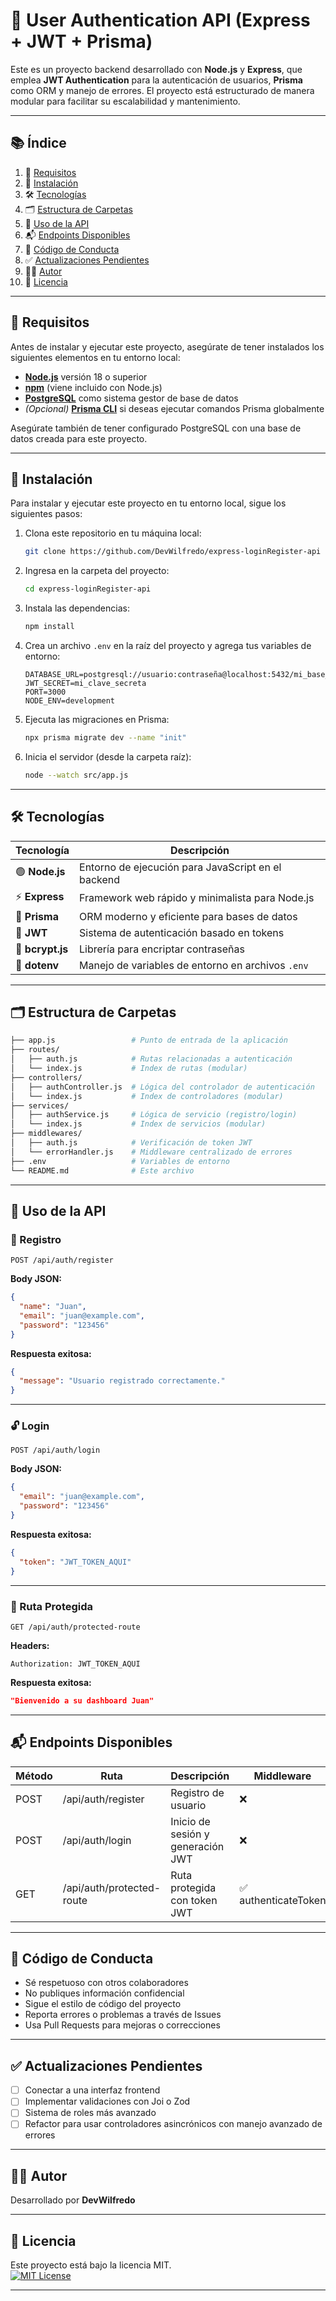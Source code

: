 # 🔐 User Authentication API (Express + JWT + Prisma)

Este es un proyecto backend desarrollado con **Node.js** y **Express**, que emplea **JWT Authentication** para la autenticación de usuarios, **Prisma** como ORM y manejo de errores. El proyecto está estructurado de manera modular para facilitar su escalabilidad y mantenimiento.

---

## 📚 Índice

1. 🧰 [Requisitos](#requisitos)  
2. 🚀 [Instalación](#instalación)  
3. 🛠️ [Tecnologías](#tecnologías)  
4. 🗂️ [Estructura de Carpetas](#estructura-de-carpetas)  
5. 📡 [Uso de la API](#uso-de-la-api)  
6. 📬 [Endpoints Disponibles](#endpoints-disponibles)  
7. 📖 [Código de Conducta](#código-de-conducta)  
8. ✅ [Actualizaciones Pendientes](#actualizaciones-pendientes)  
9. 👨‍💻 [Autor](#autor)  
10. 🪪 [Licencia](#licencia)  

---

## 🧰 Requisitos

Antes de instalar y ejecutar este proyecto, asegúrate de tener instalados los siguientes elementos en tu entorno local:

- **[Node.js](https://nodejs.org/)** versión 18 o superior  
- **[npm](https://www.npmjs.com/)** (viene incluido con Node.js)  
- **[PostgreSQL](https://www.postgresql.org/)** como sistema gestor de base de datos  
- *(Opcional)* **[Prisma CLI](https://www.prisma.io/docs/reference/api-reference/command-reference)** si deseas ejecutar comandos Prisma globalmente  

Asegúrate también de tener configurado PostgreSQL con una base de datos creada para este proyecto.

---

## 🚀 Instalación

Para instalar y ejecutar este proyecto en tu entorno local, sigue los siguientes pasos:

1. Clona este repositorio en tu máquina local:
   ```bash
   git clone https://github.com/DevWilfredo/express-loginRegister-api
   ```

2. Ingresa en la carpeta del proyecto:
   ```bash
   cd express-loginRegister-api
   ```

3. Instala las dependencias:
   ```bash
   npm install
   ```

4. Crea un archivo `.env` en la raíz del proyecto y agrega tus variables de entorno:
   ```env
   DATABASE_URL=postgresql://usuario:contraseña@localhost:5432/mi_base_de_datos
   JWT_SECRET=mi_clave_secreta
   PORT=3000
   NODE_ENV=development
   ```

5. Ejecuta las migraciones en Prisma:
   ```bash
   npx prisma migrate dev --name "init"
   ```

6. Inicia el servidor (desde la carpeta raíz):
   ```bash
   node --watch src/app.js
   ```

---

## 🛠️ Tecnologías

| Tecnología     | Descripción                                               |
|----------------|-----------------------------------------------------------|
| 🟢 **Node.js**  | Entorno de ejecución para JavaScript en el backend       |
| ⚡ **Express**  | Framework web rápido y minimalista para Node.js          |
| 🧬 **Prisma**   | ORM moderno y eficiente para bases de datos              |
| 🔐 **JWT**      | Sistema de autenticación basado en tokens                |
| 🔑 **bcrypt.js**| Librería para encriptar contraseñas                      |
| 🌱 **dotenv**   | Manejo de variables de entorno en archivos `.env`        |

---

## 🗂️ Estructura de Carpetas

```bash
├── app.js                 # Punto de entrada de la aplicación
├── routes/
│   ├── auth.js            # Rutas relacionadas a autenticación
│   └── index.js           # Index de rutas (modular)
├── controllers/
│   ├── authController.js  # Lógica del controlador de autenticación
│   └── index.js           # Index de controladores (modular)
├── services/
│   ├── authService.js     # Lógica de servicio (registro/login)
│   └── index.js           # Index de servicios (modular)
├── middlewares/
│   ├── auth.js            # Verificación de token JWT
│   └── errorHandler.js    # Middleware centralizado de errores
├── .env                   # Variables de entorno
└── README.md              # Este archivo
```

---

## 📡 Uso de la API

### 🔑 Registro

```http
POST /api/auth/register
```

**Body JSON:**
```json
{
  "name": "Juan",
  "email": "juan@example.com",
  "password": "123456"
}
```

**Respuesta exitosa:**
```json
{
  "message": "Usuario registrado correctamente."
}
```

---

### 🔓 Login

```http
POST /api/auth/login
```

**Body JSON:**
```json
{
  "email": "juan@example.com",
  "password": "123456"
}
```

**Respuesta exitosa:**
```json
{
  "token": "JWT_TOKEN_AQUI"
}
```

---

### 🔐 Ruta Protegida

```http
GET /api/auth/protected-route
```

**Headers:**
```
Authorization: JWT_TOKEN_AQUI
```

**Respuesta exitosa:**
```json
"Bienvenido a su dashboard Juan"
```

---

## 📬 Endpoints Disponibles

| Método | Ruta                      | Descripción                        | Middleware             |
|--------|---------------------------|------------------------------------|------------------------|
| POST   | /api/auth/register        | Registro de usuario                | ❌                     |
| POST   | /api/auth/login           | Inicio de sesión y generación JWT  | ❌                     |
| GET    | /api/auth/protected-route | Ruta protegida con token JWT       | ✅ authenticateToken   |

---

## 📖 Código de Conducta

- Sé respetuoso con otros colaboradores  
- No publiques información confidencial  
- Sigue el estilo de código del proyecto  
- Reporta errores o problemas a través de Issues  
- Usa Pull Requests para mejoras o correcciones  

---

## ✅ Actualizaciones Pendientes

- [ ] Conectar a una interfaz frontend  
- [ ] Implementar validaciones con Joi o Zod  
- [ ] Sistema de roles más avanzado  
- [ ] Refactor para usar controladores asincrónicos con manejo avanzado de errores  

---

## 👨‍💻 Autor

Desarrollado por **DevWilfredo**

---

## 🪪 Licencia

Este proyecto está bajo la licencia MIT.  
[![MIT License](https://img.shields.io/badge/License-MIT-green.svg)](https://choosealicense.com/licenses/mit/)

---
